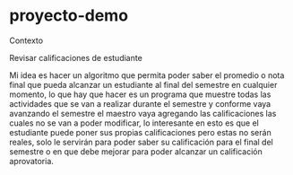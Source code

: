 # proyecto-demo
Contexto

Revisar calificaciones de estudiante

Mi idea es hacer un algoritmo que permita poder saber el promedio o nota final que pueda alcanzar un estudiante al final del semestre en cualquier momento, lo que hay que hacer es un programa que muestre todas las actividades que se van a realizar durante el semestre y conforme vaya avanzando el semestre el maestro vaya agregando las calificaciones las cuales no se van a poder modificar, lo interesante en esto es que el estudiante puede poner sus propias calificaciones pero estas no serán reales, solo le servirán para  poder saber su calificación para el final del semestre o en que debe mejorar para poder alcanzar un calificación aprovatoria.
